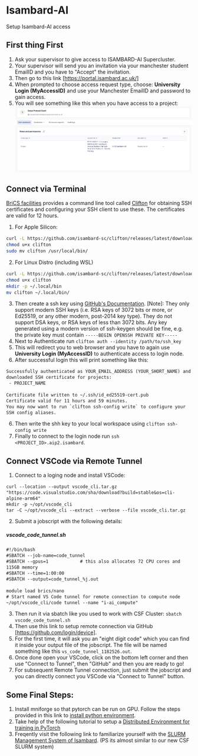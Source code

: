 # Isambard-AI
Setup Isambard-AI access

## First thing First
1. Ask your supervisor to give access to ISAMBARD-AI Supercluster.
2. Your supervisor will send you an invitation via your manchester student EmailID and you have to "Accept" the invitation.
3. Then go to this link [https://portal.isambard.ac.uk/]
4. When prompted to choose access request type, choose: **University Login (MyAccessID)** and use your Manchester EmailID and password to gain access.
5. You will  see something like this when you have access to a project: ![Login Page](/images/login_portal.png) 

## Connect via Terminal
[BriCS facilities](https://docs.isambard.ac.uk/specs/) provides a command line tool called [Clifton](https://github.com/isambard-sc/clifton) for obtaining SSH certificates and configuring your SSH client to use these. The certificates are valid for 12 hours.
1. For Apple Silicon:
```bash
curl -L https://github.com/isambard-sc/clifton/releases/latest/download/clifton-macos-aarch64 -o clifton
chmod u+x clifton
sudo mv clifton /usr/local/bin/
```
2. For Linux Distro (including WSL)
```bash
curl -L https://github.com/isambard-sc/clifton/releases/latest/download/clifton-linux-musl-x86_64 -o clifton
chmod u+x clifton
mkdir -p ~/.local/bin
mv clifton ~/.local/bin/
```
3. Then create a ssh key using [GitHub's Documentation](https://docs.github.com/en/authentication/connecting-to-github-with-ssh/generating-a-new-ssh-key-and-adding-it-to-the-ssh-agent).
[Note]: They only support modern SSH keys (i.e. RSA keys of 3072 bits or more, or Ed25519, or any other modern, post-2014 key type). They do not support DSA keys, or RSA keys of less than 3072 bits. Any key generated using a modern version of ssh-keygen should be fine, e.g. the private key must contain `-----BEGIN OPENSSH PRIVATE KEY-----`
4. Next to Authenticate run `clifton auth --identity /path/to/ssh_key`
5. This will redirect you to web browser and you have to again use **University Login (MyAccessID)** to authenticate access to login node.
6. After successful login this will print something like this:
```
Successfully authenticated as YOUR_EMAIL_ADDRESS (YOUR_SHORT_NAME) and downloaded SSH certificate for projects:
 - PROJECT_NAME

Certificate file written to ~/.ssh/id_ed25519-cert.pub
Certificate valid for 11 hours and 59 minutes.
You may now want to run `clifton ssh-config write` to configure your SSH config aliases.
```
6. Then write the shh key to your local workspace using `clifton ssh-config write`
7. Finally to connect to the login node run `ssh <PROJECT_ID>.aip2.isambard`.

## Connect VSCode via Remote Tunnel
1. Connect to a loging node and install VSCode:
```shell
curl --location --output vscode_cli.tar.gz "https://code.visualstudio.com/sha/download?build=stable&os=cli-alpine-arm64"
mkdir -p ~/opt/vscode_cli
tar -C ~/opt/vscode_cli --extract --verbose --file vscode_cli.tar.gz
```
2. Submit a jobscript with the following details:
##### vscode_code_tunnel.sh
```shell
#!/bin/bash
#SBATCH --job-name=code_tunnel
#SBATCH --gpus=1            # this also allocates 72 CPU cores and 115GB memory
#SBATCH --time=1:00:00
#SBATCH --output=code_tunnel_%j.out

module load brics/nano
# Start named VS Code tunnel for remote connection to compute node
~/opt/vscode_cli/code tunnel --name "i-ai_compute"
```
3. Then run it via sbatch like you used to work with CSF Cluster: `sbatch vscode_code_tunnel.sh`
4. Then use this link to setup remote connection via GitHub [https://github.com/login/device].
5. For the first time, it will ask you an "eight digit code" which you can find it inside your output file of the jobscript. The file will be named something like this `vs_code_tunnel_1182526.out`.
6. Once done open your VSCode, click on the bottom left corner and then use "Connect to Tunnel", then "GitHub" and then you are ready to go!
7. For subsequent Remote Tunnel connection, just submit the jobscript and you can directly connect you VSCode via "Connect to Tunnel" button.

## Some Final Steps:
1. Install mniforge so that pytorch can be run on GPU. Follow the steps provided in this link to [install python environment](https://docs.isambard.ac.uk/user-documentation/guides/python/#conda-installing-and-using-miniforge).
2. Take help of the following tutorial to setup a [Distributed Environment for training in PyTorch](https://docs.isambard.ac.uk/user-documentation/tutorials/distributed-training/)
3. Freqently visit the following link to familiarize yourself with the [SLURM Management System of Isambard](https://docs.isambard.ac.uk/user-documentation/guides/slurm/). (PS its almost similar to our new CSF SLURM system)